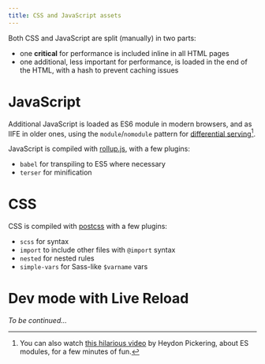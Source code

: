 ```yaml
---
title: CSS and JavaScript assets
---
```


Both CSS and JavaScript are split (manually) in two parts:

- one **critical** for performance is included inline in all HTML pages
- one additional, less important for performance, is loaded in the end of the HTML, with a hash to prevent caching issues

# JavaScript

Additional JavaScript is loaded as ES6 module in modern browsers, and as IIFE in older ones, using the `module`/`nomodule` pattern for [differential serving](https://css-tricks.com/differential-serving/)[^modules].

[^modules]: You can also watch [this hilarious video](https://www.youtube.com/watch?v=dAIckpwW9ds) by Heydon Pickering, about ES modules, for a few minutes of fun.

JavaScript is compiled with [rollup.js](https://rollupjs.org/), with a few plugins:

- `babel` for transpiling to ES5 where necessary
- `terser` for minification

# CSS

CSS is compiled with [postcss](https://postcss.org/) with a few plugins:

- `scss` for syntax
- `import` to include other files with `@import` syntax
- `nested` for nested rules
- `simple-vars` for Sass-like `$varname` vars

# Dev mode with Live Reload

_To be continued…_

